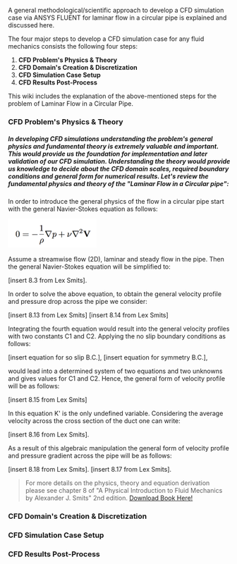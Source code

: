 
A general methodological/scientific approach to develop a CFD simulation case via ANSYS FLUENT for laminar flow in a circular pipe is explained and discussed here.

The four major steps to develop a CFD simulation case for any fluid mechanics consists the following four steps:

1. **CFD Problem's Physics & Theory**
2. **CFD Domain's Creation & Discretization**
3. **CFD Simulation Case Setup**
4. **CFD Results Post-Process**

This wiki includes the explanation of the above-mentioned steps for the problem of Laminar Flow in a Circular Pipe.


### CFD Problem's Physics & Theory

##### In developing CFD simulations understanding the problem's general physics and fundamental theory is extremely valuable and important. This would provide us the foundation for implementation and later validation of our CFD simulation. Understanding the theory would provide us knowledge to decide about the CFD domain scales, required boundary conditions and general form for numerical results. Let's review the fundamental physics and theory of the "Laminar Flow in a Circular pipe":

In order to introduce the general physics of the flow in a circular pipe start with the general Navier-Stokes equation as follows:

<img src="./imgs/lex-smits-8.2.png" width="200">

Assume a streamwise flow (2D), laminar and steady flow in the pipe. Then the general Navier-Stokes equation will be simplified to:

[insert 8.3 from Lex Smits].

In order to solve the above equation, to obtain the general velocity profile and pressure drop across the pipe we consider:

[insert 8.13 from Lex Smits]
[insert 8.14 from Lex Smits]

Integrating the fourth equation would result into the general velocity profiles with two constants C1 and C2. Applying the no slip boundary conditions as follows:

[insert equation for so slip B.C.],
[insert equation for symmetry B.C.],

would lead into a determined system of two equations and two unknowns and gives values for C1 and C2. Hence, the general form of velocity profile will be as follows:

[insert 8.15 from Lex Smits]

In this equation K' is the only undefined variable. Considering the average velocity across the cross section of the duct one can write:

[insert 8.16 from Lex Smits].

As a result of this algebraic manipulation the general form of velocity profile and pressure gradient across the pipe will be as follows:

[insert 8.18 from Lex Smits].
[insert 8.17 from Lex Smits].

> For more details on the physics, theory and equation derivation please see chapter 8 of "A Physical Introduction to Fluid Mechanics by Alexander J. Smits" 2nd edition. [Download Book Here!](http://www.efluids.com/efluids/books/efluids_books.htm)


### CFD Domain's Creation & Discretization
### CFD Simulation Case Setup
### CFD Results Post-Process

